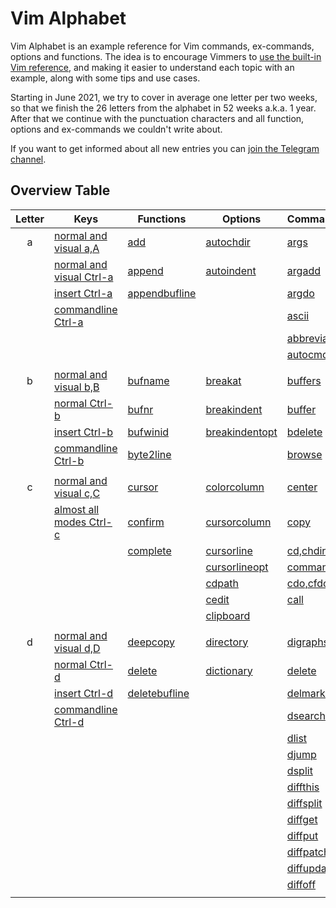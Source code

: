 # Vim Alphabet

Vim Alphabet is an example reference for Vim commands, ex-commands, options and functions. The idea is to encourage
Vimmers to [use the built-in Vim reference](https://www.reddit.com/r/vimdailytips/comments/iruu9s/vim_help_and_keywordprg/),
and making it easier to understand each topic with an example, along with some tips and use cases.

Starting in June 2021, we try to cover in average one letter per two weeks, so that we finish the 26 letters from the
alphabet in 52 weeks a.k.a. 1 year. After that we continue with the punctuation characters and all function, options and
ex-commands we couldn't write about.

If you want to get informed about all new entries you can [join the Telegram channel](https://t.me/VimWeek).

## Overview Table

| Letter | Keys                                              | Functions                                   | Options                                    | Commands                                  |
|:------:|---------------------------------------------------|---------------------------------------------|--------------------------------------------|-------------------------------------------|
| a      | [normal and visual a,A](commands/nv_aA.md)        | [add](functions/add.md)                     | [autochdir](options/autochdir.md)          | [args](excommands/args.md)                |
|        | [normal and visual Ctrl-a](commands/nv_Ctrl-a.md) | [append](functions/append.md)               | [autoindent](options/autoindent.md)        | [argadd](excommands/argadd.md)            |
|        | [insert Ctrl-a](commands/i_Ctrl-a.md)             | [appendbufline](functions/append.md)        |                                            | [argdo](excommands/argdo.md)              |
|        | [commandline Ctrl-a](commands/c_Ctrl-a.md)        |                                             |                                            | [ascii](excommands/ascii.md)              |
|        |                                                   |                                             |                                            | [abbreviate](excommands/abbreviations.md) |
|        |                                                   |                                             |                                            | [autocmd](excommands/autocmd.md)          |
|        |                                                   |                                             |                                            |                                           |
| b      | [normal and visual b,B](commands/nv_bB.md)        | [bufname](functions/bufname.md)             | [breakat](options/break.md)                | [buffers](excommands/buffers.md)          |
|        | [normal Ctrl-b](commands/n_Ctrl-b.md)             | [bufnr](functions/bufnr.md)                 | [breakindent](options/break.md)            | [buffer](excommands/buffer.md)            |
|        | [insert Ctrl-b](commands/i_Ctrl-b.md)             | [bufwinid](functions/bufwinid.md)           | [breakindentopt](options/break.md)         | [bdelete](excommands/bdelete.md)          |
|        | [commandline Ctrl-b](commands/c_Ctrl-b.md)        | [byte2line](functions/byte2line.md)         |                                            | [browse](excommands/browse.md)            |
|        |                                                   |                                             |                                            |                                           |
| c      | [normal and visual c,C](commands/nv_cC.md)        | [cursor](functions/cursor.md)               | [colorcolumn](options/colorcolumn.md)      | [center](excommands/center.md)            |
|        | [almost all modes Ctrl-c](commands/nvci_Ctrl-c.md)| [confirm](functions/confirm.md)             | [cursorcolumn](options/cursorhighlight.md) | [copy](excommands/copy.md)                |
|        |                                                   | [complete](functions/complete.md)           | [cursorline](options/cursorhighlight.md)   | [cd,chdir](excommands/cd.md)              |
|        |                                                   |                                             | [cursorlineopt](options/cursorhighlight.md)| [command](excommands/command.md)          |
|        |                                                   |                                             | [cdpath](options/cdpath.md)                | [cdo,cfdo](excommands/cdo.md)             |
|        |                                                   |                                             | [cedit](options/cedit.md)                  | [call](excommands/call.md)                |
|        |                                                   |                                             | [clipboard](options/clipboard.md)          |                                           |
|        |                                                   |                                             |                                            |                                           |
| d      | [normal and visual d,D](commands/nv_dD.md)        | [deepcopy](functions/deepcopy.md)           | [directory](options/directory.md)          | [digraphs](excommands/digraphs.md)        |
|        | [normal Ctrl-d](commands/n_Ctrl-d.md)             | [delete](functions/delete.md)               | [dictionary](options/dictionary.md)        | [delete](excommands/delete.md)            |
|        | [insert Ctrl-d](commands/i_Ctrl-d.md)             | [deletebufline](functions/deletebufline.md) |                                            | [delmarks](excommands/delmarks.md)        |
|        | [commandline Ctrl-d](commands/c_Ctrl-d.md)        |                                             |                                            | [dsearch](excommands/definecmds.md)       |
|        |                                                   |                                             |                                            | [dlist](excommands/definecmds.md)         |
|        |                                                   |                                             |                                            | [djump](excommands/definecmds.md)         |
|        |                                                   |                                             |                                            | [dsplit](excommands/definecmds.md)        |
|        |                                                   |                                             |                                            | [diffthis](excommands/diffcmds.md)        |
|        |                                                   |                                             |                                            | [diffsplit](excommands/diffcmds.md)       |
|        |                                                   |                                             |                                            | [diffget](excommands/diffcmds.md)         |
|        |                                                   |                                             |                                            | [diffput](excommands/diffcmds.md)         |
|        |                                                   |                                             |                                            | [diffpatch](excommands/diffcmds.md)       |
|        |                                                   |                                             |                                            | [diffupdate](excommands/diffcmds.md)      |
|        |                                                   |                                             |                                            | [diffoff](excommands/diffcmds.md)         |
|        |                                                   |                                             |                                            |                                           |

